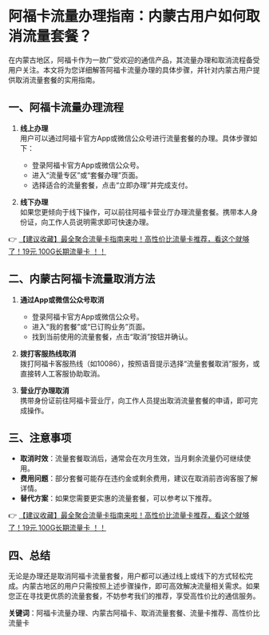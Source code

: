 # 阿福卡流量办理指南：内蒙古用户如何取消流量套餐？

在内蒙古地区，阿福卡作为一款广受欢迎的通信产品，其流量办理和取消流程备受用户关注。本文将为您详细解答阿福卡流量办理的具体步骤，并针对内蒙古用户提供取消流量套餐的实用指南。

## 一、阿福卡流量办理流程

1. **线上办理**  
   用户可以通过阿福卡官方App或微信公众号进行流量套餐的办理。具体步骤如下：  
   - 登录阿福卡官方App或微信公众号。  
   - 进入“流量专区”或“套餐办理”页面。  
   - 选择适合的流量套餐，点击“立即办理”并完成支付。  

2. **线下办理**  
   如果您更倾向于线下操作，可以前往阿福卡营业厅办理流量套餐。携带本人身份证，向工作人员说明需求即可快速办理。

👉 [【建议收藏】最全聚合流量卡指南来啦！高性价比流量卡推荐，看这个就够了！19元 100G长期流量卡 ！！](https://bit.ly/Liuliangka)

## 二、内蒙古阿福卡流量取消方法

1. **通过App或微信公众号取消**  
   - 登录阿福卡官方App或微信公众号。  
   - 进入“我的套餐”或“已订购业务”页面。  
   - 找到当前使用的流量套餐，点击“取消”按钮并确认。  

2. **拨打客服热线取消**  
   拨打阿福卡客服热线（如10086），按照语音提示选择“流量套餐取消”服务，或直接转人工客服协助取消。

3. **营业厅办理取消**  
   携带身份证前往阿福卡营业厅，向工作人员提出取消流量套餐的申请，即可完成操作。

## 三、注意事项

- **取消时效**：流量套餐取消后，通常会在次月生效，当月剩余流量仍可继续使用。  
- **费用问题**：部分套餐可能存在违约金或剩余费用，建议在取消前咨询客服了解详情。  
- **替代方案**：如果您需要更实惠的流量套餐，可以参考以下推荐。

👉 [【建议收藏】最全聚合流量卡指南来啦！高性价比流量卡推荐，看这个就够了！19元 100G长期流量卡 ！！](https://bit.ly/Liuliangka)

## 四、总结

无论是办理还是取消阿福卡流量套餐，用户都可以通过线上或线下的方式轻松完成。内蒙古地区的用户只需按照上述步骤操作，即可高效解决流量相关需求。如果您正在寻找更优质的流量套餐，不妨参考我们的推荐，享受高性价比的通信服务。

**关键词**：阿福卡流量办理、内蒙古阿福卡、取消流量套餐、流量卡推荐、高性价比流量卡